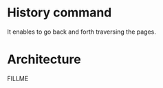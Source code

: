 
History command
===============

It enables to go back and forth traversing the pages.

Architecture
===============

FILLME
